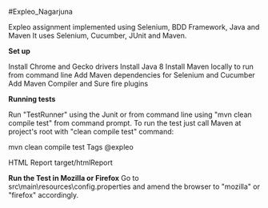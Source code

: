 #Expleo_Nagarjuna

Expleo assignment implemented using Selenium, BDD Framework, Java and Maven
It uses Selenium, Cucumber, JUnit and Maven.

**Set up**

Install Chrome and Gecko drivers
Install Java 8
Install Maven locally to run from command line
Add Maven dependencies for Selenium and Cucumber
Add Maven Compiler and Sure fire plugins

**Running tests**

Run "TestRunner" using the Junit or from command line using "mvn clean compile test" from command prompt.
To run the test just call Maven at project's root with "clean compile test" command:

mvn clean compile test
Tags
@expleo

HTML Report
target/htmlReport

**Run the Test in Mozilla or Firefox**
Go to src\main\resources\config.properties and amend the browser to "mozilla" or "firefox" accordingly.

